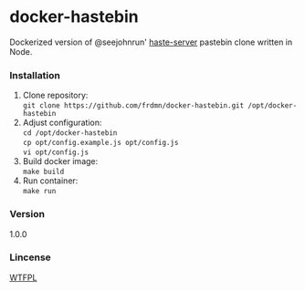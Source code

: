 # docker-hastebin

Dockerized version of @seejohnrun' [haste-server](https://github.com/seejohnrun/haste-server) pastebin clone written in Node.

### Installation

1. Clone repository:  
  `git clone https://github.com/frdmn/docker-hastebin.git /opt/docker-hastebin`
1. Adjust configuration:  
  `cd /opt/docker-hastebin`  
  `cp opt/config.example.js opt/config.js`  
  `vi opt/config.js`  
1. Build docker image:  
  `make build`
1. Run container:  
  `make run`

### Version
1.0.0

### Lincense
[WTFPL](LICENSE)
